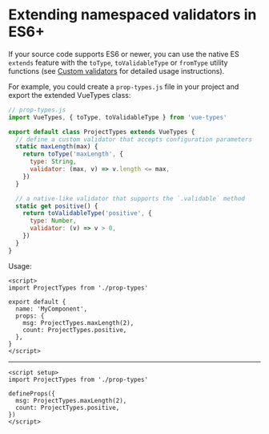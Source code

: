 
<script setup>
import CodeExample from '../components/CodeExample.vue'
</script>

# Extending namespaced validators in ES6+

<!--@include: ./shared/warning.md-->

If your source code supports ES6 or newer, you can use the native ES `extends` feature with the `toType`, `toValidableType` or `fromType` utility functions (see [Custom validators](../advanced/custom-validators.md#custom-validators) for detailed usage instructions).

For example, you could create a `prop-types.js` file in your project and export the extended VueTypes class:

```js
// prop-types.js
import VueTypes, { toType, toValidableType } from 'vue-types'

export default class ProjectTypes extends VueTypes {
  // define a custom validator that accepts configuration parameters
  static maxLength(max) {
    return toType('maxLength', {
      type: String,
      validator: (max, v) => v.length <= max,
    })
  }

  // a native-like validator that supports the `.validable` method
  static get positive() {
    return toValidableType('positive', {
      type: Number,
      validator: (v) => v > 0,
    })
  }
}
```

Usage:


<CodeExample>

```vue
<script>
import ProjectTypes from './prop-types'

export default {
  name: 'MyComponent',
  props: {
    msg: ProjectTypes.maxLength(2),
    count: ProjectTypes.positive,
  },
}
</script>
```
---
```vue
<script setup>
import ProjectTypes from './prop-types'

defineProps({
  msg: ProjectTypes.maxLength(2),
  count: ProjectTypes.positive,
})
</script>
```
</CodeExample>

